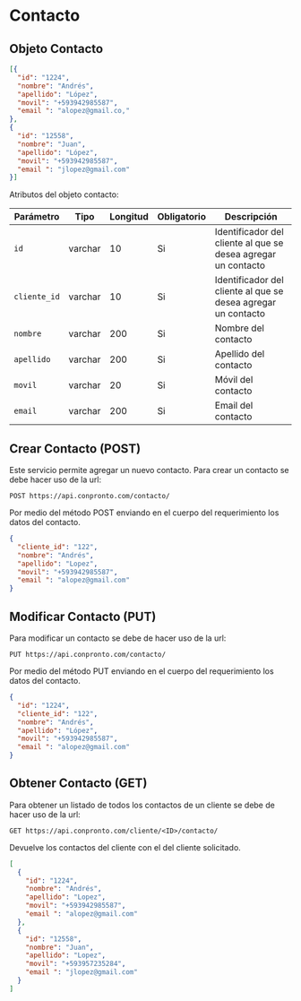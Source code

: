 # Contacto

## Objeto Contacto

``` json title="Objeto Contacto:"
[{
  "id": "1224",
  "nombre": "Andrés",
  "apellido": "López",
  "movil": "+593942985587",
  "email ": "alopez@gmail.co,"
},	
{
  "id": "12558",
  "nombre": "Juan",
  "apellido": "López",
  "movil": "+593942985587",
  "email ": "jlopez@gmail.com"
}]
```
Atributos del objeto contacto:

| Parámetro   | Tipo    | Longitud | Obligatorio | Descripción |
| ----------- | ------- | -------- | ----------- | ----------- |
| `id`|varchar|10| Si|Identificador del cliente al que se desea agregar un contacto|
| `cliente_id`|varchar|10| Si|Identificador del cliente al que se desea agregar un contacto|
| `nombre`|varchar|200|Si|Nombre del contacto|
| `apellido`|varchar|200|Si|Apellido del contacto|
| `movil`|varchar|20|Si|Móvil del contacto|
| `email`|varchar|200|Si|Email del contacto|

## Crear Contacto (POST)

Este servicio permite agregar un nuevo contacto. Para crear un contacto se debe hacer uso de la url:

`POST https://api.conpronto.com/contacto/`

Por medio del método POST enviando en el cuerpo del requerimiento los datos del contacto.

``` json title="Estructura del JSON:"
{
  "cliente_id": "122",
  "nombre": "Andrés",
  "apellido": "Lopez",
  "movil": "+593942985587",
  "email ": "alopez@gmail.com"
}

```

## Modificar Contacto (PUT)

Para modificar un contacto se debe de hacer uso de la url:

`PUT https://api.conpronto.com/contacto/`

Por medio del método PUT enviando en el cuerpo del requerimiento los datos del contacto.

``` json title="Estructura del JSON:"
{
  "id": "1224",
  "cliente_id": "122",
  "nombre": "Andrés",
  "apellido": "López",
  "movil": "+593942985587",
  "email ": "alopez@gmail.com"
}
``` 

## Obtener Contacto (GET)

Para obtener un listado de todos los contactos de un cliente se debe de hacer uso de la url:

`GET https://api.conpronto.com/cliente/<ID>/contacto/`

Devuelve los contactos del cliente con el <ID> del cliente solicitado.

``` json title="Respuesta al consultar los contactos:"
[
  {
    "id": "1224",
    "nombre": "Andrés",
    "apellido": "Lopez",
    "movil": "+593942985587",
    "email ": "alopez@gmail.com"
  },	
  {
    "id": "12558",
    "nombre": "Juan",
    "apellido": "Lopez",
    "movil": "+593957235284",
    "email ": "jlopez@gmail.com"
  }
]
```